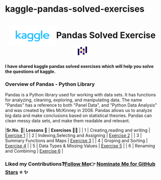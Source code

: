 # kaggle-pandas-solved-exercises
<h1 align="center"> <a href="https://kaggle.com/mrankitgupta" target="blank"><img align="center" src="https://github.com/mrankitgupta/mrankitgupta/blob/main/images/kaggle-ar21.svg" alt="mrankitgupta" height="65" width="155" /></a>Pandas Solved Exercise <a href="https://www.kaggle.com/learn/certification/mrankitgupta/pandas" target="_blank"> <img src="https://raw.githubusercontent.com/devicons/devicon/2ae2a900d2f041da66e950e4d48052658d850630/icons/pandas/pandas-original.svg" alt="pandas" width="55" height="32"/> </a> </h1> 
  
 **I have shared kaggle pandas solved exercises which will help you solve the questions of kaggle.**
  
 ### Overview of Pandas - Python Library 
  
 Pandas is a Python library used for working with data sets.
It has functions for analyzing, cleaning, exploring, and manipulating data.
The name "Pandas" has a reference to both "Panel Data", and "Python Data Analysis" and was created by Wes McKinney in 2008.
Pandas allows us to analyze big data and make conclusions based on statistical theories.
Pandas can clean messy data sets, and make them readable and relevant.

 |**Sr.No. 🔢**|       **Lessons 📕**             |                  **Exercises 👨‍💻**                                                                     | 
 |   1         | Creating,reading and writing     | [Exercise 1](https://www.kaggle.com/code/syedalifathima1830/notebookb11cb3bd36/edit)                   | 
 |   2         | Indexing,Selecting and Assigning | [Exercise 2](https://www.kaggle.com/code/mrankitgupta/pandas-2exercise-indexing-selecting-assigning)   | 
 |   3         | Summary Functions and Maps       | [Exercise 3](https://www.kaggle.com/code/mrankitgupta/pandas-3-exercise-summary-functions-and-maps)    | 
 |   4         | Groping and Sorting              | [Exercise 4](https://www.kaggle.com/code/mrankitgupta/pandas-4-exercise-grouping-and-sorting)          | 
 |   5         | Data Types & Missing Values      | [Exercise 5](https://www.kaggle.com/code/mrankitgupta/pandas-5-exercise-data-types-and-missing-values) | 
 |   6         | Renaming and Combining           | [Exercise 6](https://www.kaggle.com/code/mrankitgupta/pandas-6-exercise-renaming-and-combining)        | 
  
  
 

 
  
 
  
 ### Liked my Contributions:question:[Follow Me]( https://github.com/SyedaliFathima1830 ):point_right: [Nominate Me for GitHub Stars](https://stars.github.com/nominate/) :star: :sparkles: 
